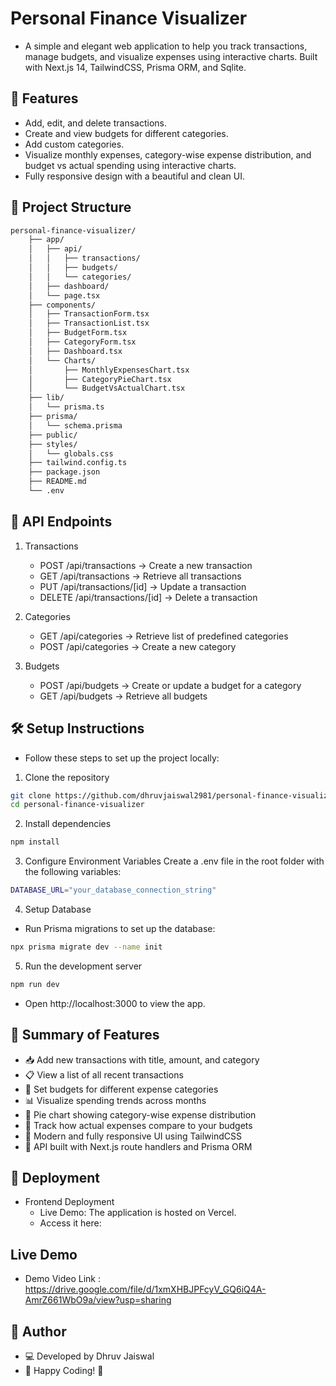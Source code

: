 # Personal Finance Visualizer

- A simple and elegant web application to help you track transactions, manage budgets, and visualize expenses using interactive charts.
Built with Next.js 14, TailwindCSS, Prisma ORM, and Sqlite.

## 🚀 Features

- Add, edit, and delete transactions.
- Create and view budgets for different categories.
- Add custom categories.
- Visualize monthly expenses, category-wise expense distribution, and budget vs actual spending using interactive charts.
- Fully responsive design with a beautiful and clean UI.

## 📂 Project Structure

```bash
personal-finance-visualizer/
    ├── app/
    │   ├── api/
    │   │   ├── transactions/
    │   │   ├── budgets/
    │   │   └── categories/
    │   ├── dashboard/
    │   └── page.tsx
    ├── components/
    │   ├── TransactionForm.tsx
    │   ├── TransactionList.tsx
    │   ├── BudgetForm.tsx
    │   ├── CategoryForm.tsx
    │   ├── Dashboard.tsx
    │   └── Charts/
    │       ├── MonthlyExpensesChart.tsx
    │       ├── CategoryPieChart.tsx
    │       └── BudgetVsActualChart.tsx
    ├── lib/
    │   └── prisma.ts
    ├── prisma/
    │   └── schema.prisma
    ├── public/
    ├── styles/
    │   └── globals.css
    ├── tailwind.config.ts
    ├── package.json
    ├── README.md
    └── .env
```

## 📜 API Endpoints

1. Transactions
    - POST /api/transactions → Create a new transaction
    - GET /api/transactions → Retrieve all transactions
    - PUT /api/transactions/[id] → Update a transaction
    - DELETE /api/transactions/[id] → Delete a transaction

2. Categories
    - GET /api/categories → Retrieve list of predefined categories
    - POST /api/categories → Create a new category

3. Budgets
    - POST /api/budgets → Create or update a budget for a category
    - GET /api/budgets → Retrieve all budgets

## 🛠️ Setup Instructions
- Follow these steps to set up the project locally:

1. Clone the repository
```bash
git clone https://github.com/dhruvjaiswal2981/personal-finance-visualizer.git
cd personal-finance-visualizer
```

2. Install dependencies
```bash
npm install
```

3. Configure Environment Variables
Create a .env file in the root folder with the following variables:
```bash
DATABASE_URL="your_database_connection_string"
```

4. Setup Database
- Run Prisma migrations to set up the database:
```bash
npx prisma migrate dev --name init
```

5. Run the development server

```bash
npm run dev
```
- Open http://localhost:3000 to view the app.

## 🎯 Summary of Features
- 📥 Add new transactions with title, amount, and category
- 📋 View a list of all recent transactions
- 🏦 Set budgets for different expense categories
- 📊 Visualize spending trends across months
- 🧩 Pie chart showing category-wise expense distribution
- 🎯 Track how actual expenses compare to your budgets
- 🎨 Modern and fully responsive UI using TailwindCSS
- 🔐 API built with Next.js route handlers and Prisma ORM

## 🚀 Deployment

- Frontend Deployment
    - Live Demo: The application is hosted on Vercel.
    - Access it here: 
## Live Demo

- Demo Video Link : https://drive.google.com/file/d/1xmXHBJPFcyV_GQ6iQ4A-AmrZ661WbO9a/view?usp=sharing

## 📌 Author
- 💻 Developed by Dhruv Jaiswal
- 🚀 Happy Coding! 🎉